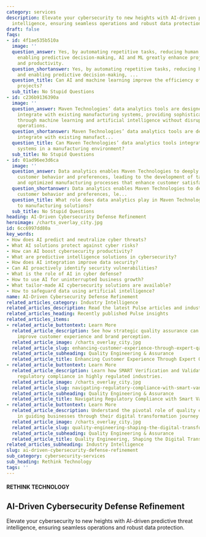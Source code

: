 ```yaml
---
category: services
description: Elevate your cybersecurity to new heights with AI-driven predictive threat
  intelligence, ensuring seamless operations and robust data protection.
draft: false
faqs:
- id: 4f1ae535b510a
  image: ''
  question_answer: Yes, by automating repetitive tasks, reducing human error, and
    enabling predictive decision-making, AI and ML greatly enhance project efficiency
    and productivity.
  question_shortanswer: Yes, by automating repetitive tasks, reducing human error,
    and enabling predictive decision-making, ...
  question_title: Can AI and machine learning improve the efficiency of construction
    projects?
  sub_title: No Stupid Questions
- id: c236b9136390a
  image: ''
  question_answer: Maven Technologies’ data analytics tools are designed to seamlessly
    integrate with existing manufacturing systems, providing sophisticated insights
    through machine learning and artificial intelligence without disrupting current
    operations.
  question_shortanswer: Maven Technologies’ data analytics tools are designed to seamlessly
    integrate with existing manufact...
  question_title: Can Maven Technologies’ data analytics tools integrate with existing
    systems in a manufacturing environment?
  sub_title: No Stupid Questions
- id: 01ad96ee3d6ca
  image: ''
  question_answer: Data analytics enables Maven Technologies to deeply understand
    customer behavior and preferences, leading to the development of tailored products
    and optimized manufacturing processes that enhance customer satisfaction.
  question_shortanswer: Data analytics enables Maven Technologies to deeply understand
    customer behavior and preferences, le...
  question_title: What role does data analytics play in Maven Technologies' approach
    to manufacturing solutions?
  sub_title: No Stupid Questions
heading: AI-Driven Cybersecurity Defense Refinement
heroimage: /charts_overlay_city.jpg
id: 6cc6997dd80a
key_words:
- How does AI predict and neutralize cyber threats?
- What AI solutions protect against cyber risks?
- How can AI boost cybersecurity productivity?
- What are predictive intelligence solutions in cybersecurity?
- How does AI integration improve data security?
- Can AI proactively identify security vulnerabilities?
- What is the role of AI in cyber defense?
- How to use AI for uninterrupted business growth?
- What tailor-made AI cybersecurity solutions are available?
- How to safeguard data using artificial intelligence?
name: AI-Driven Cybersecurity Defense Refinement
related_articles_category: Industry Intelligence
related_articles_description: Read the latest Pulse articles and industry insights.
related_articles_heading: Recently published Pulse insights
related_articles_items:
- related_article_buttontext: Learn More
  related_article_description: See how strategic quality assurance can significantly
    improve customer experience and brand perception.
  related_article_image: /charts_overlay_city.jpg
  related_article_slug: enhancing-customer-experience-through-expert-qa
  related_article_subheading: Quality Engineering & Assurance
  related_article_title: Enhancing Customer Experience Through Expert QA
- related_article_buttontext: Learn More
  related_article_description: Learn how SMART Verification and Validation streamline
    regulatory compliance in highly regulated industries.
  related_article_image: /charts_overlay_city.jpg
  related_article_slug: navigating-regulatory-compliance-with-smart-vandv
  related_article_subheading: Quality Engineering & Assurance
  related_article_title: Navigating Regulatory Compliance with Smart VandV
- related_article_buttontext: Learn More
  related_article_description: Understand the pivotal role of quality engineering
    in guiding businesses through their digital transformation journey.
  related_article_image: /charts_overlay_city.jpg
  related_article_slug: quality-engineering-shaping-the-digital-transformation
  related_article_subheading: Quality Engineering & Assurance
  related_article_title: Quality Engineering, Shaping the Digital Transformation
related_articles_subheading: Industry Intelligence
slug: ai-driven-cybersecurity-defense-refinement
sub_category: cybersecurity-services
sub_heading: Rethink Technology
tags: ''
---
```


#### RETHINK TECHNOLOGY
## AI-Driven Cybersecurity Defense Refinement
Elevate your cybersecurity to new heights with AI-driven predictive threat intelligence, ensuring seamless operations and robust data protection.